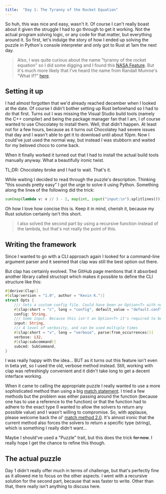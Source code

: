 ```yaml
---
title:  "Day 1: The Tyranny of the Rocket Equation"
---
```


So huh, this was nice and easy, wasn't it. Of course I can't really boast about it given the struggle I had to go through to get it working. Not the actual program solving logic, or any code for that matter, but everything around it. So first, let's indulge the story of how I ended up solving the puzzle in Python's console interpreter and only got to Rust at 1am the next day.

> Also, I was quite curious about the name "tyranny of the rocket equation" so I did some digging and I found this [NASA Feature](https://www.nasa.gov/mission_pages/station/expeditions/expedition30/tryanny.html). But it's much more likely that I've heard the name from Randall Munroe's "What If?" [here](https://what-if.xkcd.com/38/).

## Setting it up

I had almost forgotten that we'd already reached december when I looked at the date. Of course I didn't bother setting up Rust beforehand so I had to do that first. Turns out I was missing the Visual Studio build tools (namely the C++ compiler) and being the package manager fan that I am, I of course wanted to use Chocolatey to install them.
Well, that didn't happen. At least not for a few hours, because as it turns out Chocolatey had severe issues that day and I wasn't able to get it to download until about 10pm. Now I could've just used the normal way, but instead I was stubborn and waited for my beloved choco to come back.

When it finally worked it turned out that I had to install the actual build tools manually anyway. What a beautifully ironic twist.

TL;DR: Chocolatey broke and I had to wait. That's it.

While waiting I decided to read through the puzzle's description. Thinking "this sounds pretty easy" I got the urge to solve it using Python.
Something along the line~~s~~ of the following did the trick:

```python
sum(map(lambda v: v // 3 - 2, map(int, input("input:\n").splitlines())))
```

Oh how I love how concise this is. Keep it in mind, cherish it, because my Rust solution certainly isn't this short.

> I also solved the second part by using a recursive function instead of the lambda, but that's not really the point of this.

## Writing the framework

Since I wanted to go with a CLI approach again I looked for a command-line argument parser and it seemed that clap was still the best option out there.

But clap has certainly evolved. The GitHub page mentions that it absorbed another library called structopt which makes it possible to define the CLI structure like this:

```rust
#[derive(Clap)]
#[clap(version = "1.0", author = "Kevin K.")]
struct Opts {
    /// Sets a custom config file. Could have been an Option<T> with no default too
    #[clap(short = "c", long = "config", default_value = "default.conf")]
    config: String,
    /// Some input. Because this isn't an Option<T> it's required to be used
    input: String,
    /// A level of verbosity, and can be used multiple times
    #[clap(short = "v", long = "verbose", parse(from_occurrences))]
    verbose: i32,
    #[clap(subcommand)]
    subcmd: SubCommand,
}
```

I was really happy with the idea... BUT as it turns out this feature isn't even in beta yet, so I used the old, verbose method instead.
Still, working with clap was refreshingly convenient and it didn't take long to get a decent interface working.

When it came to calling the appropriate puzzle I really wanted to use a more sophisticated method than using a big [match statement](https://github.com/siku2/AoC2018/blob/master/src/puzzles/mod.rs).
I tried a few methods but the problem was either passing around the function (because one has to use a reference to the function) or that the function had to adhere to the exact type (I wanted to allow the solvers to return any possible value) and I wasn't willing to compromise.
So, with applause, please welcome back the ol' [match method 2.0](https://github.com/siku2/aoc_2019/blob/d01/src/puzzles/mod.rs).
It's almost ironic that the current method also forces the solvers to return a specific type (string), which is something I really didn't want...

Maybe I should've used a "Puzzle" trait, but this does the trick ~~for now~~.
I really hope I get the chance to refine this though.

## The actual puzzle

Day 1 didn't really offer much in terms of challenge, but that's perfectly fine as it allowed me to focus on the other aspects.
I went with a recursive solution for the second part, because that was faster to write.
Other than that, there really isn't anything to discuss here.
